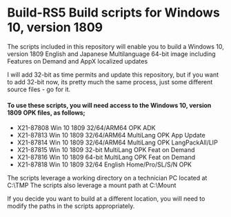 # Build-RS5 Build scripts for Windows 10, version 1809
The scripts included in this repository will enable you to build a Windows 10, version 1809 English and Japanese Multilanguage 64-bit image including Features on Demand and AppX localized updates

I will add 32-bit as time permits and update this repository, but if you want to add 32-bit now, its pretty much the same process, just some different source files - go for it.

#### To use these scripts, you will need access to the Windows 10, version 1809 OPK files, as follows;

* X21-87808 Win 10 1809 32/64/ARM64 OPK ADK 
* X21-87813 Win 10 1809 32/64/ARM64 MultiLang OPK App Update
* X21-87814 Win 10 1809 32/64/ARM64 MultiLang OPK LangPackAll/LIP
* X21-87815 Win 10 1809 32-bit MultiLang OPK Feat on Demand
* X21-87816 Win 10 1809 64-bit MultiLang OPK Feat on Demand
* X21-87818 Win 10 1809 32/64 English Home/Pro/SL/S/N OPK

The scripts leverage a working directory on a technician PC located at C:\TMP
The scripts also leverage a mount path at C:\Mount

If you decide you want to build at a different location, you will need to modify the paths in the scripts appropriately.
